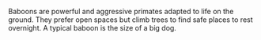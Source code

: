 Baboons are powerful and aggressive primates adapted to life on the ground. They prefer open spaces but climb trees to find safe places to rest overnight. A typical baboon is the size of a big dog.